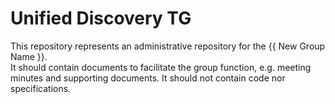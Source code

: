 
# Unified Discovery TG

This repository represents an administrative repository for the {{ New Group Name }}.  
It should contain documents to facilitate the group function, e.g. meeting minutes and supporting documents.
It should not contain code nor specifications.

